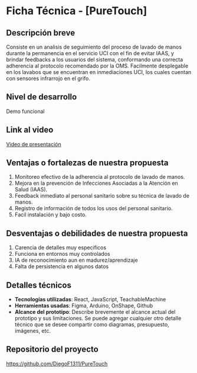 # Ficha Técnica - [PureTouch]

## Descripción breve
Consiste en un analisis de seguimiento del proceso de lavado de manos durante la permanencia en el servicio UCI con el fin de evitar IAAS, y brindar feedbacks a los usuarios del sistema, conformando una correcta adherencia al protocolo recomendado por la OMS. Facilmente desplegable en los lavabos que se encuentran en inmediaciones UCI, los cuales cuentan con sensores infrarrojo en el grifo.

## Nivel de desarrollo
Demo funcional

## Link al video
[Video de presentación](URL)

## Ventajas o fortalezas de nuestra propuesta
1. Monitoreo efectivo de la adherencia al protocolo de lavado de manos.
2. Mejora en la prevención de Infecciones Asociadas a la Atención en Salud (IAAS).
3. Feedback inmediato al personal sanitario sobre su técnica de lavado de manos.
4. Registro de información de todos los usos del personal sanitario.
5. Facil instalación y bajo costo.

## Desventajas o debilidades de nuestra propuesta
1. Carencia de detalles muy especificos
2. Funciona en entornos muy controlados
3. IA de reconocimiento aun en madurez/aprendizaje
4. Falta de persistencia en algunos datos

## Detalles técnicos
- **Tecnologías utilizadas**: React, JavaScript, TeachableMachine
- **Herramientas usadas**: Figma, Arduino, OnShape, Github
- **Alcance del prototipo**: Describe brevemente el alcance actual del prototipo y sus limitaciones.
  Se puede agregar cualquier otro detalle técnico que se desee compartir como diagramas, presupuesto, imágenes, etc.

## Repositorio del proyecto
https://github.com/DiegoF1311/PureTouch

